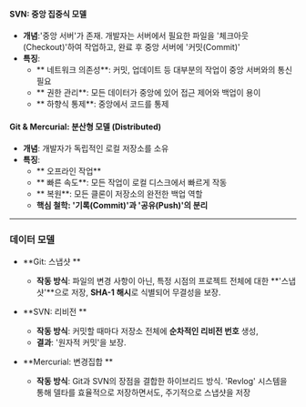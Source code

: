 

#### **SVN: 중앙 집중식 모델**

-   **개념**:'중앙 서버'가 존재. 개발자는 서버에서 필요한 파일을 '체크아웃(Checkout)'하여 작업하고, 완료 후 중앙 서버에 '커밋(Commit)'
-   **특징**:
    -   ** 네트워크 의존성**: 커밋, 업데이트 등 대부분의 작업이 중앙 서버와의 통신 필요
    -   ** 권한 관리**: 모든 데이터가 중앙에 있어 접근 제어와 백업이 용이
    -   ** 하향식 통제**: 중앙에서 코드를  통제

#### **Git & Mercurial: 분산형 모델 (Distributed)**

-   **개념**: 개발자가 독립적인 로컬 저장소를 소유
-   **특징**:
    -   ** 오프라인 작업**
    -   ** 빠른 속도**: 모든 작업이 로컬 디스크에서 빠르게 작동
    -   ** 복원**: 모든 클론이 저장소의 완전한 백업 역할
    -   **핵심 철학: '기록(Commit)'과 '공유(Push)'의 분리**
        
---

### **데이터 모델**

-   **Git: 스냅샷 **
    -   **작동 방식**: 파일의 변경 사항이 아닌, 특정 시점의 프로젝트 전체에 대한 **'스냅샷'**으로 저장, **SHA-1 해시**로 식별되어 무결성을 보장.

-   **SVN: 리비전 **
    -   **작동 방식**: 커밋할 때마다 저장소 전체에 **순차적인 리비전 번호** 생성,
    -   **결과**: '원자적 커밋'을 보장.

-   **Mercurial: 변경집합 **
    -   **작동 방식**: Git과 SVN의 장점을 결합한 하이브리드 방식. 'Revlog' 시스템을 통해 델타를 효율적으로 저장하면서도, 주기적으로 스냅샷을 저장


